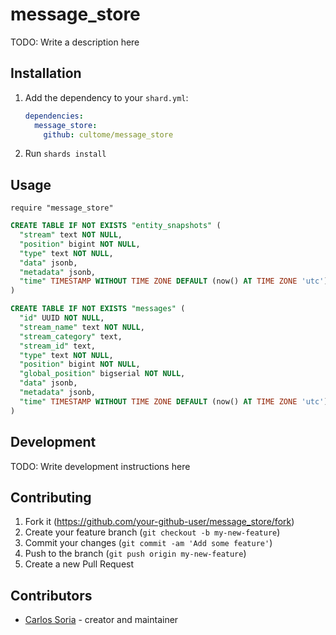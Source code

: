 # message_store

TODO: Write a description here

## Installation

1. Add the dependency to your `shard.yml`:

   ```yaml
   dependencies:
     message_store:
       github: cultome/message_store
   ```

2. Run `shards install`

## Usage

```crystal
require "message_store"
```

```sql
CREATE TABLE IF NOT EXISTS "entity_snapshots" (
  "stream" text NOT NULL,
  "position" bigint NOT NULL,
  "type" text NOT NULL,
  "data" jsonb,
  "metadata" jsonb,
  "time" TIMESTAMP WITHOUT TIME ZONE DEFAULT (now() AT TIME ZONE 'utc') NOT NULL
)
```

```sql
CREATE TABLE IF NOT EXISTS "messages" (
  "id" UUID NOT NULL,
  "stream_name" text NOT NULL,
  "stream_category" text,
  "stream_id" text,
  "type" text NOT NULL,
  "position" bigint NOT NULL,
  "global_position" bigserial NOT NULL,
  "data" jsonb,
  "metadata" jsonb,
  "time" TIMESTAMP WITHOUT TIME ZONE DEFAULT (now() AT TIME ZONE 'utc') NOT NULL
)
```

## Development

TODO: Write development instructions here

## Contributing

1. Fork it (<https://github.com/your-github-user/message_store/fork>)
2. Create your feature branch (`git checkout -b my-new-feature`)
3. Commit your changes (`git commit -am 'Add some feature'`)
4. Push to the branch (`git push origin my-new-feature`)
5. Create a new Pull Request

## Contributors

- [Carlos Soria](https://github.com/your-github-user) - creator and maintainer

